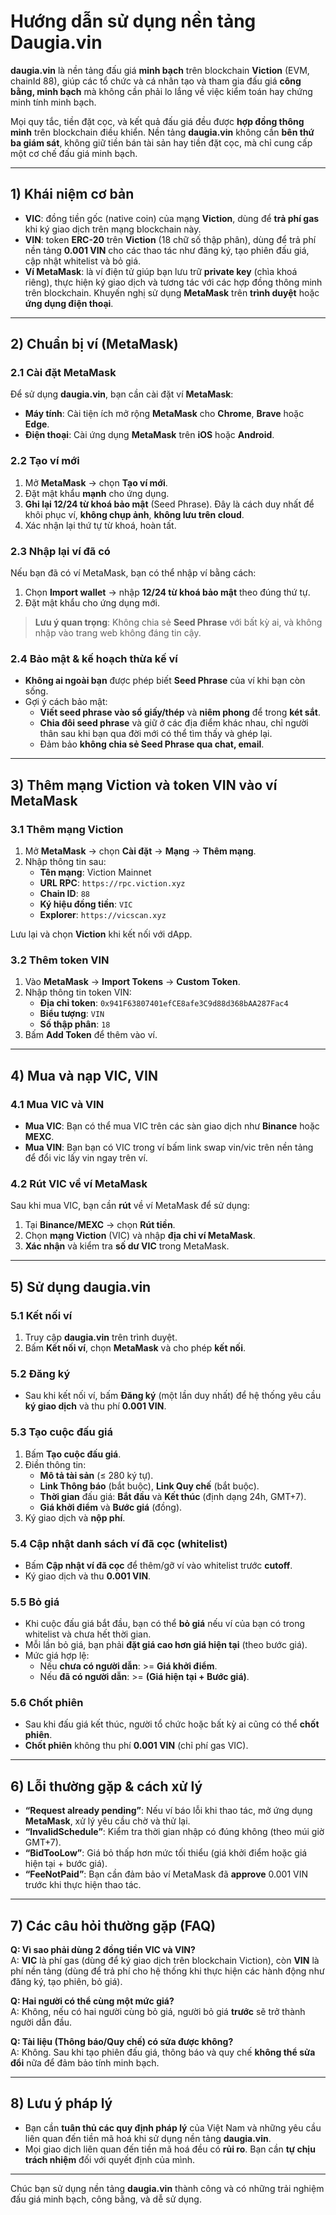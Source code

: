 # Hướng dẫn sử dụng nền tảng **Daugia.vin**

**daugia.vin** là nền tảng đấu giá **minh bạch** trên blockchain **Viction** (EVM, chainId 88), giúp các tổ chức và cá nhân tạo và tham gia đấu giá **công bằng, minh bạch** mà không cần phải lo lắng về việc kiểm toán hay chứng minh tính minh bạch.

Mọi quy tắc, tiền đặt cọc, và kết quả đấu giá đều được **hợp đồng thông minh** trên blockchain điều khiển. Nền tảng **daugia.vin** không cần **bên thứ ba giám sát**, không giữ tiền bán tài sản hay tiền đặt cọc, mà chỉ cung cấp một cơ chế đấu giá minh bạch.

---

## 1) Khái niệm cơ bản

- **VIC**: đồng tiền gốc (native coin) của mạng **Viction**, dùng để **trả phí gas** khi ký giao dịch trên mạng blockchain này.
- **VIN**: token **ERC-20** trên **Viction** (18 chữ số thập phân), dùng để trả phí nền tảng **0.001 VIN** cho các thao tác như đăng ký, tạo phiên đấu giá, cập nhật whitelist và bỏ giá.
- **Ví MetaMask**: là ví điện tử giúp bạn lưu trữ **private key** (chìa khoá riêng), thực hiện ký giao dịch và tương tác với các hợp đồng thông minh trên blockchain. Khuyến nghị sử dụng **MetaMask** trên **trình duyệt** hoặc **ứng dụng điện thoại**.

---

## 2) Chuẩn bị ví (MetaMask)

### 2.1 Cài đặt MetaMask
Để sử dụng **daugia.vin**, bạn cần cài đặt ví **MetaMask**:
- **Máy tính**: Cài tiện ích mở rộng **MetaMask** cho **Chrome**, **Brave** hoặc **Edge**.
- **Điện thoại**: Cài ứng dụng **MetaMask** trên **iOS** hoặc **Android**.

### 2.2 Tạo ví mới
1. Mở **MetaMask** → chọn **Tạo ví mới**.
2. Đặt mật khẩu **mạnh** cho ứng dụng.
3. **Ghi lại 12/24 từ khoá bảo mật** (Seed Phrase). Đây là cách duy nhất để khôi phục ví, **không chụp ảnh**, **không lưu trên cloud**.
4. Xác nhận lại thứ tự từ khoá, hoàn tất.

### 2.3 Nhập lại ví đã có
Nếu bạn đã có ví MetaMask, bạn có thể nhập ví bằng cách:
1. Chọn **Import wallet** → nhập **12/24 từ khoá bảo mật** theo đúng thứ tự.
2. Đặt mật khẩu cho ứng dụng mới.

> **Lưu ý quan trọng**: Không chia sẻ **Seed Phrase** với bất kỳ ai, và không nhập vào trang web không đáng tin cậy.

### 2.4 Bảo mật & kế hoạch thừa kế ví
- **Không ai ngoài bạn** được phép biết **Seed Phrase** của ví khi bạn còn sống.
- Gợi ý cách bảo mật:
  - **Viết seed phrase vào sổ giấy/thép** và **niêm phong** để trong **két sắt**.
  - **Chia đôi seed phrase** và giữ ở các địa điểm khác nhau, chỉ người thân sau khi bạn qua đời mới có thể tìm thấy và ghép lại.
  - Đảm bảo **không chia sẻ Seed Phrase qua chat, email**.

---

## 3) Thêm mạng Viction và token VIN vào ví MetaMask

### 3.1 Thêm mạng Viction
1. Mở **MetaMask** → chọn **Cài đặt** → **Mạng** → **Thêm mạng**.
2. Nhập thông tin sau:
   - **Tên mạng**: Viction Mainnet
   - **URL RPC**: `https://rpc.viction.xyz`
   - **Chain ID**: `88`
   - **Ký hiệu đồng tiền**: `VIC`
   - **Explorer**: `https://vicscan.xyz`
   
Lưu lại và chọn **Viction** khi kết nối với dApp.

### 3.2 Thêm token VIN
1. Vào **MetaMask** → **Import Tokens** → **Custom Token**.
2. Nhập thông tin token VIN:
   - **Địa chỉ token**: `0x941F63807401efCE8afe3C9d88d368bAA287Fac4`
   - **Biểu tượng**: `VIN`
   - **Số thập phân**: `18`
3. Bấm **Add Token** để thêm vào ví.

---

## 4) Mua và nạp VIC, VIN

### 4.1 Mua VIC và VIN
- **Mua VIC**: Bạn có thể mua VIC trên các sàn giao dịch như **Binance** hoặc **MEXC**.
- **Mua VIN**: Bạn bạn có VIC trong ví bấm link swap vin/vic trên nền tảng để đổi vic lấy vin ngay trên ví.

### 4.2 Rút VIC về ví MetaMask
Sau khi mua VIC, bạn cần **rút** về ví MetaMask để sử dụng:
1. Tại **Binance/MEXC** → chọn **Rút tiền**.
2. Chọn **mạng Viction** (VIC) và nhập **địa chỉ ví MetaMask**.
3. **Xác nhận** và kiểm tra **số dư VIC** trong MetaMask.

---

## 5) Sử dụng **daugia.vin**

### 5.1 Kết nối ví
1. Truy cập **daugia.vin** trên trình duyệt.
2. Bấm **Kết nối ví**, chọn **MetaMask** và cho phép **kết nối**.

### 5.2 Đăng ký
- Sau khi kết nối ví, bấm **Đăng ký** (một lần duy nhất) để hệ thống yêu cầu **ký giao dịch** và thu phí **0.001 VIN**.

### 5.3 Tạo cuộc đấu giá
1. Bấm **Tạo cuộc đấu giá**.
2. Điền thông tin:
   - **Mô tả tài sản** (≤ 280 ký tự).
   - **Link Thông báo** (bắt buộc), **Link Quy chế** (bắt buộc).
   - **Thời gian** đấu giá: **Bắt đầu** và **Kết thúc** (định dạng 24h, GMT+7).
   - **Giá khởi điểm** và **Bước giá** (đồng).
3. Ký giao dịch và **nộp phí**.

### 5.4 Cập nhật danh sách ví đã cọc (whitelist)
- Bấm **Cập nhật ví đã cọc** để thêm/gỡ ví vào whitelist trước **cutoff**.  
- Ký giao dịch và thu **0.001 VIN**.

### 5.5 Bỏ giá
- Khi cuộc đấu giá bắt đầu, bạn có thể **bỏ giá** nếu ví của bạn có trong whitelist và chưa hết thời gian.
- Mỗi lần bỏ giá, bạn phải **đặt giá cao hơn giá hiện tại** (theo bước giá).
- Mức giá hợp lệ:
   - Nếu **chưa có người dẫn**: >= **Giá khởi điểm**.
   - Nếu **đã có người dẫn**: >= **(Giá hiện tại + Bước giá)**.

### 5.6 Chốt phiên
- Sau khi đấu giá kết thúc, người tổ chức hoặc bất kỳ ai cũng có thể **chốt phiên**.
- **Chốt phiên** không thu phí **0.001 VIN** (chỉ phí gas VIC).

---

## 6) Lỗi thường gặp & cách xử lý

- **“Request already pending”**: Nếu ví báo lỗi khi thao tác, mở ứng dụng **MetaMask**, xử lý yêu cầu chờ và thử lại.  
- **“InvalidSchedule”**: Kiểm tra thời gian nhập có đúng không (theo múi giờ GMT+7).  
- **“BidTooLow”**: Giá bỏ thấp hơn mức tối thiểu (giá khởi điểm hoặc giá hiện tại + bước giá).  
- **“FeeNotPaid”**: Bạn cần đảm bảo ví MetaMask đã **approve** 0.001 VIN trước khi thực hiện thao tác.

---

## 7) Các câu hỏi thường gặp (FAQ)

**Q: Vì sao phải dùng 2 đồng tiền VIC và VIN?**  
A: **VIC** là phí gas (dùng để ký giao dịch trên blockchain Viction), còn **VIN** là phí nền tảng (dùng để trả phí cho hệ thống khi thực hiện các hành động như đăng ký, tạo phiên, bỏ giá).

**Q: Hai người có thể cùng một mức giá?**  
A: Không, nếu có hai người cùng bỏ giá, người bỏ giá **trước** sẽ trở thành người dẫn đầu.

**Q: Tài liệu (Thông báo/Quy chế) có sửa được không?**  
A: Không. Sau khi tạo phiên đấu giá, thông báo và quy chế **không thể sửa đổi** nữa để đảm bảo tính minh bạch.

---

## 8) Lưu ý pháp lý
- Bạn cần **tuân thủ các quy định pháp lý** của Việt Nam và những yêu cầu liên quan đến tiền mã hoá khi sử dụng nền tảng **daugia.vin**.
- Mọi giao dịch liên quan đến tiền mã hoá đều có **rủi ro**. Bạn cần **tự chịu trách nhiệm** đối với quyết định của mình.

---

Chúc bạn sử dụng nền tảng **daugia.vin** thành công và có những trải nghiệm đấu giá minh bạch, công bằng, và dễ sử dụng.

